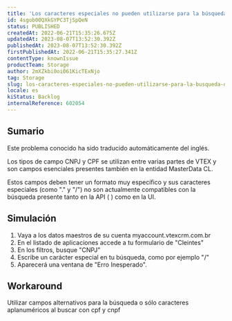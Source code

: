 ```yaml
---
title: 'Los caracteres especiales no pueden utilizarse para la búsqueda de CNPJ en MasterData'
id: 4sgob00QXkGYPC3TjSpQeN
status: PUBLISHED
createdAt: 2022-06-21T15:35:26.675Z
updatedAt: 2023-08-07T13:52:30.392Z
publishedAt: 2023-08-07T13:52:30.392Z
firstPublishedAt: 2022-06-21T15:35:27.341Z
contentType: knownIssue
productTeam: Storage
author: 2mXZkbi0oi061KicTExNjo
tag: Storage
slug: los-caracteres-especiales-no-pueden-utilizarse-para-la-busqueda-de-cnpj-en-masterdata
locale: es
kiStatus: Backlog
internalReference: 602054
---
```


## Sumario

<div class="alert alert-info">
  <p>Este problema conocido ha sido traducido automáticamente del inglés.</p>
</div>


Los tipos de campo CNPJ y CPF se utilizan entre varias partes de VTEX y son campos esenciales presentes también en la entidad MasterData CL.

Estos campos deben tener un formato muy específico y sus caracteres especiales (como "." y "/") no son actualmente compatibles con la búsqueda presente tanto en la API ( ) como en la UI.





## Simulación



1. Vaya a los datos maestros de su cuenta myaccount.vtexcrm.com.br
2. En el listado de aplicaciones accede a tu formulario de "Cleintes"
3. En los filtros, busque "CNPJ"
4. Escribe un carácter especial en tu búsqueda, como por ejemplo "/"
5. Aparecerá una ventana de "Erro Inesperado".




## Workaround


Utilizar campos alternativos para la búsqueda o sólo caracteres aplanuméricos al buscar con cpf y cnpf


